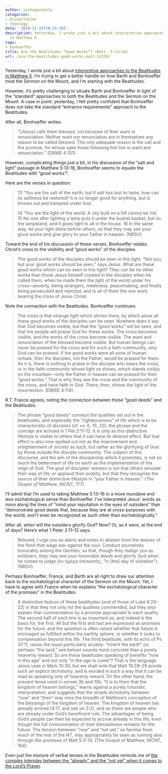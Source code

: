 ```yaml
---
author: joshuapsteele
categories:
- dissertation
- theology
date: '2019-11-25T19:13:39Z'
description: Yesterday, I wrote just a bit about interpretive approaches to the Beatitudes
  in Matthew 5.
tags:
- bonhoeffer
title: Are the Beatitudes “Good Works”? (Matt. 5:13–16)
url: /are-the-beatitudes-good-works-matt-51316/
---
```


Yesterday, I wrote just a bit about [interpretive approaches to the Beatitudes in Matthew 5](https://joshuapsteele.com/interpretive-approaches-to-the-beatitudes/). I’m trying to get a better handle on how Barth and Bonhoeffer treat the Sermon on the Mount, and I’m starting with the Beatitudes.

However, it’s pretty challenging to situate Barth and Bonhoeffer in light of the “standard” approaches to both the Beatitudes and the Sermon on the Mount. A case in point: yesterday, I felt pretty confident that Bonhoeffer does *not* take the standard “entrance requirements” approach to the Beatitudes.

After all, Bonhoeffer writes:

> “\[Jesus\] calls them blessed, not because of their want or renunciation. Neither want nor renunciation are in themselves any reason to be called blessed. The only adequate reason is the call and the promise, for whose sake those following him live in want and renunciation.” (DBWE 4:101).

However, complicating things just a bit, in his discussion of the “salt and light” passage in Matthew 5:13–16, Bonhoeffer seems to equate the Beatitudes with “good works”!

Here are the verses in question:

> 13 “You are the salt of the earth; but if salt has lost its taste, how can its saltiness be restored? It is no longer good for anything, but is thrown out and trampled under foot.
> 
> 14 “You are the light of the world. A city built on a hill cannot be hid. 15 No one after lighting a lamp puts it under the bushel basket, but on the lampstand, and it gives light to all in the house. 16 In the same way, let your light shine before others, so that they may see your good works and give glory to your Father in heaven. (NRSV).

Toward the end of his discussion of these verses, Bonhoeffer relates Christ’s cross to the visibility and “good works” of the disciples.

> The good works of the disciples should be seen in this light. “Not you, but your good works should be seen,” says Jesus. What are these good works which can be seen in this light? They can be no other works than those Jesus himself created in the disciples when he called them, when he made them the light of the world under his cross—poverty, being strangers, meekness, peacemaking, and finally being persecuted and rejected, and in all of them the one work: bearing the cross of Jesus Christ.

Note the connection with the Beatitudes. Bonhoeffer continues:

> The cross is that strange light which shines there, by which alone all these good works of the disciples can be seen. Nowhere does it say that God becomes visible, but that the “good works” will be seen, and that the people will praise God for these works. The cross becomes visible, and the works of the cross become visible. The want and renunciation of the blessed become visible. But human beings can never be praised for the cross and for such a faith-community, only God can be praised. If the good works were all sorts of human virtues, then the disciples, not the Father, would be praised for them. As it is, there is nothing to praise in the disciple who bears the cross, or in the faith-community whose light so shines, which stands visibly on the mountain—only the Father in heaven can be praised for their “good works.” That is why they see the cross and the community of the cross, and have faith in God. There, then, shines the light of the resurrection. (DBWE 4:114).

R.T. France agrees, noting the connection between these “good deeds” and the Beatitudes:

> The phrase “good deeds” conveys the qualities set out in the beatitudes, and especially the “righteousness” of life which is to be characteristic of disciples (cf. vv. 6, 10, 20); the phrase and the concept are echoed in 1 Pet 2:11–12. It is only as this distinctive lifestyle is visible to others that it can have its desired effect. But that effect is also now spelled out not as the improvement and enlightenment of society as such, but rather as the glorifying of God by those outside the disciple community. The subject of this discourse, and the aim of the discipleship which it promotes, is not so much the betterment of life on earth as the implementation of the reign of God. The goal of disciples’ witness is not that others emulate their way of life, or applaud their probity, but that they recognize the source of their distinctive lifestyle in “your Father in heaven.” (*The Gospel of Matthew*, NICNT, 177).

I’ll admit that I’m used to taking Matthew 5:13–16 in a more mundane and less eschatological sense than Bonhoeffer. I’ve interpreted Jesus’ words as more along the lines of “mind your reputation in the eyes of outsiders” than “demonstrate good deeds that, because they are at cross-purposes with the world, won’t even be recognized as such other than eschatologically.”

After all, *when* will the outsiders glorify God? Now? Or, as it were, at the end of days? Here’s what 1 Peter 2:11–12 says:

> Beloved, I urge you as aliens and exiles to abstain from the desires of the flesh that wage war against the soul. Conduct yourselves honorably among the Gentiles, so that, though they malign you as evildoers, they may see your honorable deeds and glorify God when he comes to judge (ἐν ἡμέρᾳ ἐπισκοπῆς, “in \[the\] day of visitation”). (NRSV).

Perhaps Bonhoeffer, France, and Barth are all right to draw our attention back to the eschatological character of the Sermon on the Mount. Yet, I have to agree with France when he explains “the eschatological character of the promises” in the Beatitudes:

> A distinctive feature of these beatitudes (and of those of Luke 6:20–22) is that they not only list the qualities commended, but they also explain that commendation by a promise appropriate to each quality. The second half of each line is as important as, and indeed is the basis for, the first. All but the first and last are expressed as promises for the future, and the question is often raised whether that future is envisaged as fulfilled within the earthly sphere, or whether it looks to compensation beyond this life. The third beatitude, with its echo of Ps 37:11, raises the issue particularly acutely: “inherit the earth” (or perhaps “the land,” see below) sounds more concrete than a purely heavenly reward. So are these beatitudes speaking of benefits “now in this age” and not only “in the age to come”? That is the language Jesus uses in Mark 10:30, but we shall note that Matt 19:28–29 avoids such an explicit dichotomy, and is worded in such a way that it can be read as speaking only of heavenly reward. On the other hand, the present tense used in verses 3b and 10b, “it is to them that the kingdom of heaven belongs,” warns against a purely futuristic interpretation, and suggests that the simple dichotomy between “now” and “then” may miss the breadth of Matthew’s conception of the blessings of the kingdom of heaven. The kingdom of heaven has already arrived (4:17, and see on 3:2), and so these are people who are already under God’s beneficent rule. The advantages of being God’s people can then be expected to accrue already in this life, even though the full consummation of their blessedness remains for the future. The tension between “now” and “not yet,” so familiar from much of the rest of the NT, may appropriately be seen as running also through the promises of Matt 5:3–10. (The Gospel of Matthew, NICNT, 164).

Even just the mixture of verbal tenses in the Beatitudes reminds me of [the complex interplay between the “already” and the “not yet” when it comes to the Lord’s Prayer](https://joshuapsteele.com/when-will-thy-kingdom-come-the-timing-and-agency-of-the-kingdom-of-god-in-the-lords-prayer/).